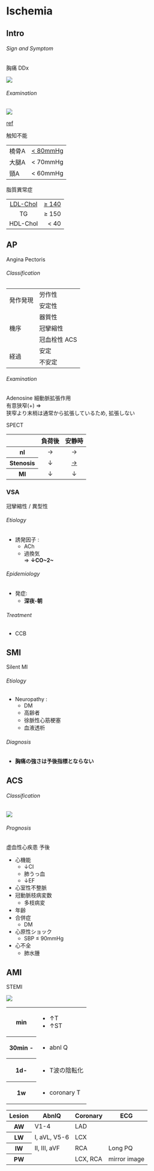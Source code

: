 <!--
Filename: 	Ischemia.md
Project: 	/Users/shume/Developer/mnemosyne/docs/MMB/docs/c_CV
Author: 	shumez <https://github.com/shumez>
Created: 	2019-04-03 17:26:2
Modified: 	2019-09-04 20:35:33
-----
Copyright (c) 2019 shumez
-->

# Ischemia

## Intro

<!-- <h6 id='intro-def'>Definition</h6> -->
<!-- <h6 id='intro-eti'>Etiology</h6> -->
<!-- <h6 id='intro-epi'>Epidemiology</h6> -->
<!-- <h6 id='intro-cls'>Classification</h6> -->
<h6 id='intro-sx'>Sign and Symptom</h6>

胸痛 DDx

![](https://qb.medilink-study.com/images/105G023_sup_c_010.jpg)

<!-- <h6 id='intro-cmp'>Complication</h6> -->
<h6 id='intro-ex'>Examination</h6>

![](http://www.radiologyassistant.nl/data/bin/w440/a5097978474479_coronary-anatomy-RAO1.png)

[ref](http://www.radiologyassistant.nl/en/p48275120e2ed5/coronary-anatomy-and-anomalies.html)

触知不能

<table>
    <tbody>
        <tr>
            <td>橈骨A</td>
            <td align="right"><u>< 80mmHg</u></td>
        </tr>
        <tr>
            <td>大腿A</td>
            <td align="right">< 70mmHg</td>
        </tr>
        <tr>
            <td>頸A</td>
            <td align="right">< 60mmHg</td>
        </tr>
    </tbody>
</table>

脂質異常症

<table>
    <tbody>
        <tr>
            <td align="center"><u>LDL-Chol</u></td>
            <td align="right"><u>≥ 140</u></td>
        </tr>
        <tr>
            <td align="center">TG</td>
            <td align="right">≥ 150</td>
        </tr>
        <tr>
            <td align="center">HDL-Chol</td>
            <td align="right">< 40</td>
        </tr>
    </tbody>
</table>



<!-- <h6 id='intro-dx'>Diagnosis</h6> -->
<!-- <h6 id='intro-tx'>Treatment</h6> -->
<!-- <h6 id='intro-prg'>Prognosis</h6> -->
<!-- <h6 id='intro-app'>Appendix</h6> -->


## AP

Angina Pectoris

<!-- <h6 id='ap-def'>Definition</h6> -->
<!-- <h6 id='ap-eti'>Etiology</h6> -->
<!-- <h6 id='ap-epi'>Epidemiology</h6> -->
<h6 id='ap-cls'>Classification</h6>

<table>
    <tbody>
        <tr>
            <td rowspan="2">発作発現</td>
            <td>労作性</td>
        </tr>
        <tr>
            <td>安定性</td>
        </tr>
        <tr>
            <td rowspan="3">機序</td>
            <td>器質性</td>
        </tr>
        <tr>
            <td>冠攣縮性</td>
        </tr>
        <tr>
            <td>冠血栓性 ACS</td>
        </tr>
        <tr>
            <td rowspan="2">経過</td>
            <td>安定</td>
        </tr>
        <tr>
            <td>不安定</td>
        </tr>
    </tbody>
</table>

<!-- <h6 id='ap-sx'>Sign and Symptom</h6> -->
<!-- <h6 id='ap-cmp'>Complication</h6> -->
<h6 id='ap-ex'>Examination</h6>

Adenosine 細動脈拡張作用  
有意狭窄(+) ⇒   
狭窄より末梢は通常から拡張しているため, 拡張しない


SPECT

<table>
    <thead>
        <tr>
            <th width="40%"></th>
            <th width="30%">負荷後</th>
            <th width="30%">安静時</th>
        </tr>
    </thead>
    <tbody>
        <tr>
            <th>nl</th>
            <td align="center">&rarr;</td>
            <td align="center">&rarr;</td>
        </tr>
        <tr>
            <th>Stenosis</th>
            <td align="center">&darr;</td>
            <td align="center"><u>&rarr;</u></td>
        </tr>
        <tr>
            <th>MI</th>
            <td align="center">&darr;</td>
            <td align="center">&darr;</td>
        </tr>
    </tbody>
</table>

<!-- <h6 id='ap-dx'>Diagnosis</h6> -->
<!-- <h6 id='ap-tx'>Treatment</h6> -->
<!-- <h6 id='ap-prg'>Prognosis</h6> -->
<!-- <h6 id='ap-app'>Appendix</h6> -->


### VSA

冠攣縮性 / 異型性

<!-- <h6 id='vsa-def'>Definition</h6> -->
<h6 id='vsa-eti'>Etiology</h6>

- 誘発因子 :
    - ACh
    - 過換気  
    ⇒ **↓CO~2~**

<h6 id='vsa-epi'>Epidemiology</h6>

- 発症: 
    - **深夜-朝**

<!-- <h6 id='vsa-cls'>Classification</h6> -->
<!-- <h6 id='vsa-sx'>Sign and Symptom</h6> -->
<!-- <h6 id='vsa-cmp'>Complication</h6> -->
<!-- <h6 id='vsa-ex'>Examination</h6> -->
<!-- <h6 id='vsa-dx'>Diagnosis</h6> -->
<h6 id='vsa-tx'>Treatment</h6>

- CCB

<!-- <h6 id='vsa-prg'>Prognosis</h6> -->
<!-- <h6 id='vsa-app'>Appendix</h6> -->


## SMI

Silent MI

<!-- <h6 id='smi-def'>Definition</h6> -->
<h6 id='smi-eti'>Etiology</h6>

- Neuropathy :
    - DM
    - 高齢者
    - 徐脈性心筋梗塞
    - 血液透析

<!-- <h6 id='smi-epi'>Epidemiology</h6> -->
<!-- <h6 id='smi-cls'>Classification</h6> -->
<!-- <h6 id='smi-sx'>Sign and Symptom</h6> -->
<!-- <h6 id='smi-cmp'>Complication</h6> -->
<!-- <h6 id='smi-ex'>Examination</h6> -->
<h6 id='smi-dx'>Diagnosis</h6>

- **胸痛の強さは予後指標とならない**

<!-- <h6 id='smi-tx'>Treatment</h6> -->
<!-- <h6 id='smi-prg'>Prognosis</h6> -->
<!-- <h6 id='smi-app'>Appendix</h6> -->


## ACS



<!-- <h6 id='acs-def'>Definition</h6> -->
<!-- <h6 id='acs-eti'>Etiology</h6> -->
<!-- <h6 id='acs-epi'>Epidemiology</h6> -->
<h6 id='acs-cls'>Classification</h6>

![](https://qb.medilink-study.com/images/111E063_bas_010.jpg)

<!-- <h6 id='acs-sx'>Sign and Symptom</h6> -->
<!-- <h6 id='acs-cmp'>Complication</h6> -->
<!-- <h6 id='acs-ex'>Examination</h6> -->
<!-- <h6 id='acs-dx'>Diagnosis</h6> -->
<!-- <h6 id='acs-tx'>Treatment</h6> -->
<h6 id='acs-prg'>Prognosis</h6>

虚血性心疾患 予後

- 心機能
    - ↓CI
    - 肺うっ血
    - ↓EF
- 心室性不整脈
- 冠動脈枝病変数
    - 多枝病変
- 年齢
- 合併症
    - DM
- 心原性ショック
    - SBP ≤ 90mmHg
- 心不全
    - 肺水腫


<!-- <h6 id='acs-app'>Appendix</h6> -->


## AMI

STEMI

![](https://qb.medilink-study.com/images/108I076_bas_010.jpg)

<table>
    <tbody>
        <tr>
            <th>min</th>
            <td><ul>
                <li>&uarr;T</li>
                <li>&uarr;ST</li>
            </ul></td>
        </tr>
        <tr>
            <th>30min -</th>
            <td><ul>
                <li>abnl Q</li>
            </ul></td>
        </tr>
        <tr>
            <th>1d-</th>
            <td><ul>
                <li>T波の陰転化</li>
            </ul></td>
        </tr>
        <tr>
            <th>1w</th>
            <td><ul>
                <li>coronary T</li>
            </ul></td>
        </tr>
    </tbody>
</table>

<table>
    <thead>
        <tr>
            <th>Lesion</th>
            <th>AbnlQ</th>
            <th>Coronary</th>
            <th>ECG</th>
        </tr>
    </thead>
    <tbody>
        <tr>
            <th>AW</th>
            <td>V1-4</td>
            <td>LAD</td>
            <td></td>
        </tr>
        <tr>
            <th>LW</th>
            <td>I, aVL, V5-6</td>
            <td>LCX</td>
            <td></td>
        </tr>
        <tr>
            <th>IW</th>
            <td>II, III, aVF</td>
            <td>RCA</td>
            <td>Long PQ</td>
        </tr>
        <tr>
            <th>PW</th>
            <td></td>
            <td>LCX, RCA</td>
            <td>mirror image</td>
        </tr>
    </tbody>
</table>

<!-- <h6 id='ami-def'>Definition</h6> -->
<!-- <h6 id='ami-eti'>Etiology</h6> -->
<!-- <h6 id='ami-epi'>Epidemiology</h6> -->
<!-- <h6 id='ami-cls'>Classification</h6> -->
<!-- <h6 id='ami-sx'>Sign and Symptom</h6> -->
<!-- <h6 id='ami-cmp'>Complication</h6> -->
<!-- <h6 id='ami-ex'>Examination</h6> -->
<!-- <h6 id='ami-dx'>Diagnosis</h6> -->
<!-- <h6 id='ami-tx'>Treatment</h6> -->
<!-- <h6 id='ami-prg'>Prognosis</h6> -->
<!-- <h6 id='ami-app'>Appendix</h6> -->


## 

<!-- ## -->
<!-- <h6 id='-def'>Definition</h6> -->
<!-- <h6 id='-eti'>Etiology</h6> -->
<!-- <h6 id='-epi'>Epidemiology</h6> -->
<!-- <h6 id='-cls'>Classification</h6> -->
<!-- <h6 id='-sx'>Sign and Symptom</h6> -->
<!-- <h6 id='-cmp'>Complication</h6> -->
<!-- <h6 id='-ex'>Examination</h6> -->
<!-- <h6 id='-dx'>Diagnosis</h6> -->
<!-- <h6 id='-tx'>Treatment</h6> -->
<!-- <h6 id='-prg'>Prognosis</h6> -->
<!-- <h6 id='-app'>Appendix</h6> -->

<!-- <style type="text/css">
	img{width: 50%; float: right;}
</style> -->